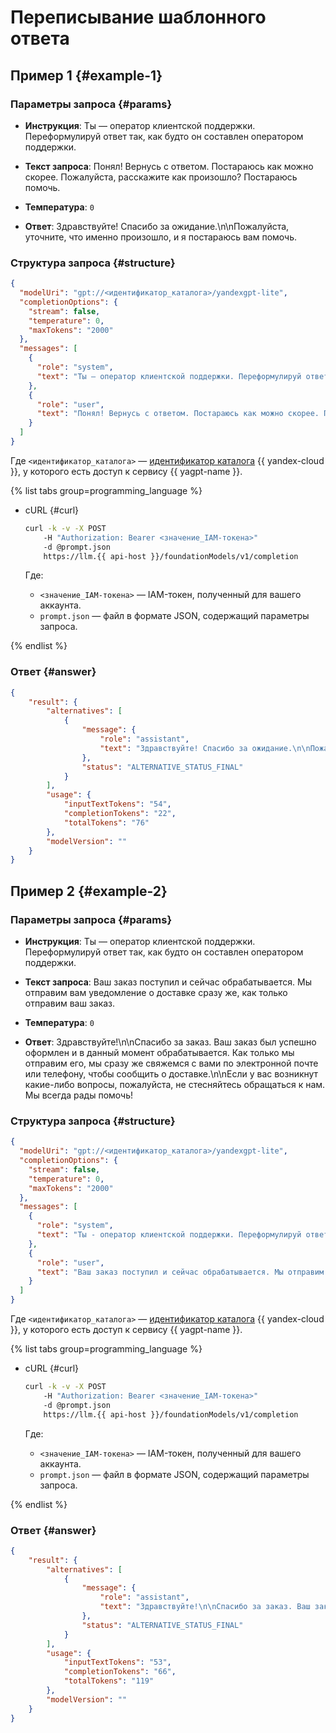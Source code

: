 # Переписывание шаблонного ответа

## Пример 1 {#example-1}

### Параметры запроса {#params}

* **Инструкция**: Ты — оператор клиентской поддержки. Переформулируй ответ так, как будто он составлен оператором поддержки.

* **Текст запроса**: Понял! Вернусь с ответом. Постараюсь как можно скорее. Пожалуйста, расскажите как произошло? Постараюсь помочь.

* **Температура**: `0`

* **Ответ**: Здравствуйте! Спасибо за ожидание.\n\nПожалуйста, уточните, что именно произошло, и я постараюсь вам помочь.

### Структура запроса {#structure}

```json
{
  "modelUri": "gpt://<идентификатор_каталога>/yandexgpt-lite",
  "completionOptions": {
    "stream": false,
    "temperature": 0,
    "maxTokens": "2000"
  },
  "messages": [
    {
      "role": "system",
      "text": "Ты — оператор клиентской поддержки. Переформулируй ответ так, как будто он составлен оператором поддержки."
    },
    {
      "role": "user",
      "text": "Понял! Вернусь с ответом. Постараюсь как можно скорее. Пожалуйста, расскажите как произошло? Постараюсь помочь."
    }
  ]
}
```

Где `<идентификатор_каталога>` — [идентификатор каталога](../../../resource-manager/operations/folder/get-id.md) {{ yandex-cloud }}, у которого есть доступ к сервису {{ yagpt-name }}.

{% list tabs group=programming_language %}

- cURL {#curl}

	```bash
	curl -k -v -X POST
     	-H "Authorization: Bearer <значение_IAM-токена>"
     	-d @prompt.json
     	https://llm.{{ api-host }}/foundationModels/v1/completion
	```
	
	Где:

	* `<значение_IAM-токена>` — IAM-токен, полученный для вашего аккаунта.
	* `prompt.json` — файл в формате JSON, содержащий параметры запроса.

{% endlist %}

### Ответ {#answer}

```json
{
    "result": {
        "alternatives": [
            {
                "message": {
                    "role": "assistant",
                    "text": "Здравствуйте! Спасибо за ожидание.\n\nПожалуйста, уточните, что именно произошло, и я постараюсь вам помочь."
                },
                "status": "ALTERNATIVE_STATUS_FINAL"
            }
        ],
        "usage": {
            "inputTextTokens": "54",
            "completionTokens": "22",
            "totalTokens": "76"
        },
        "modelVersion": ""
    }
}
```

## Пример 2 {#example-2}

### Параметры запроса {#params}

* **Инструкция**: Ты — оператор клиентской поддержки. Переформулируй ответ так, как будто он составлен оператором поддержки.

* **Текст запроса**: Ваш заказ поступил и сейчас обрабатывается. Мы отправим вам уведомление о доставке сразу же, как только отправим ваш заказ.

* **Температура**: `0`

* **Ответ**: Здравствуйте!\n\nСпасибо за заказ. Ваш заказ был успешно оформлен и в данный момент обрабатывается. Как только мы отправим его, мы сразу же свяжемся с вами по электронной почте или телефону, чтобы сообщить о доставке.\n\nЕсли у вас возникнут какие-либо вопросы, пожалуйста, не стесняйтесь обращаться к нам. Мы всегда рады помочь!

### Структура запроса {#structure}

```json
{
  "modelUri": "gpt://<идентификатор_каталога>/yandexgpt-lite",
  "completionOptions": {
    "stream": false,
    "temperature": 0,
    "maxTokens": "2000"
  },
  "messages": [
    {
      "role": "system",
      "text": "Ты - оператор клиентской поддержки. Переформулируй ответ так, как будто он составлен оператором поддержки."
    },
    {
      "role": "user",
      "text": "Ваш заказ поступил и сейчас обрабатывается. Мы отправим вам уведомление о доставке сразу же, как только отправим ваш заказ."
    }
  ]
}
```

Где `<идентификатор_каталога>` — [идентификатор каталога](../../../resource-manager/operations/folder/get-id.md) {{ yandex-cloud }}, у которого есть доступ к сервису {{ yagpt-name }}.

{% list tabs group=programming_language %}

- cURL {#curl}

	```bash
	curl -k -v -X POST
     	-H "Authorization: Bearer <значение_IAM-токена>"
     	-d @prompt.json
     	https://llm.{{ api-host }}/foundationModels/v1/completion
	```
	
	Где:

	* `<значение_IAM-токена>` — IAM-токен, полученный для вашего аккаунта.
	* `prompt.json` — файл в формате JSON, содержащий параметры запроса.

{% endlist %}

### Ответ {#answer}

```json
{
    "result": {
        "alternatives": [
            {
                "message": {
                    "role": "assistant",
                    "text": "Здравствуйте!\n\nСпасибо за заказ. Ваш заказ был успешно оформлен и в данный момент обрабатывается. Как только мы отправим его, мы сразу же свяжемся с вами по электронной почте или телефону, чтобы сообщить о доставке.\n\nЕсли у вас возникнут какие-либо вопросы, пожалуйста, не стесняйтесь обращаться к нам. Мы всегда рады помочь!"
                },
                "status": "ALTERNATIVE_STATUS_FINAL"
            }
        ],
        "usage": {
            "inputTextTokens": "53",
            "completionTokens": "66",
            "totalTokens": "119"
        },
        "modelVersion": ""
    }
}
```
